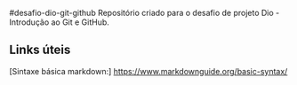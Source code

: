 #desafio-dio-git-github
 Repositório criado para o desafio de projeto Dio - Introdução ao Git e GitHub.
 
 ## Links úteis
[Sintaxe básica markdown:] https://www.markdownguide.org/basic-syntax/ 

